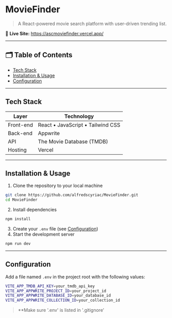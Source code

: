 # MovieFinder

> A React-powered movie search platform with user-driven trending list. 

📍 **Live Site:** https://ascmoviefinder.vercel.app/ 

---

## 🗂 Table of Contents

- [Tech Stack](#tech-stack)  
- [Installation & Usage](#installation--usage)  
- [Configuration](#configuration)   

---

## Tech Stack

| Layer           | Technology                          |
| --------------- | ----------------------------------- |
| Front-end       | React • JavaScript • Tailwind CSS   |
| Back-end        | Appwrite                            |
| API             | The Movie Database (TMDB)           |
| Hosting         | Vercel                              |

---

## Installation & Usage

1. Clone the repository to your local machine  
```bash 
git clone https://github.com/alfredscyriac/MovieFinder.git
cd MovieFinder
```
2. Install dependencies  
```bash
npm install
```
3. Create your `.env` file (see [Configuration](#configuration))  
4. Start the development server  
```bash 
npm run dev
```

---

## Configuration

Add a file named `.env` in the project root with the following values:
```bash
VITE_APP_TMDB_API_KEY=your_tmdb_api_key
VITE_APP_APPWRITE_PROJECT_ID=your_project_id
VITE_APP_APPWRITE_DATABASE_ID=your_database_id
VITE_APP_APPWRITE_COLLECTION_ID=your_collection_id
```
>**Make sure '.env' is listed in '.gitignore'


